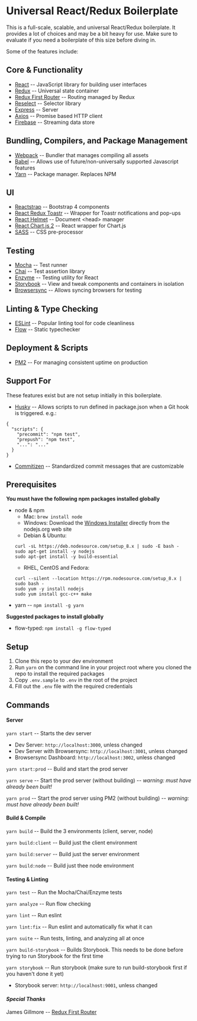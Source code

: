 # Universal React/Redux Boilerplate

This is a full-scale, scalable, and universal React/Redux boilerplate. It provides a lot of choices and may be a bit heavy for use. Make sure to evaluate if you need a boilerplate of this size before diving in.

Some of the features include:

Core & Functionality
--------------------
* [React](https://github.com/facebook/react) -- JavaScript library for building user interfaces
* [Redux](https://github.com/reactjs/redux) -- Universal state container
* [Redux First Router](https://github.com/faceyspacey/redux-first-router) -- Routing managed by Redux
* [Reselect](https://github.com/reactjs/reselect) -- Selector library
* [Express](https://github.com/expressjs/express) -- Server
* [Axios](https://github.com/mzabriskie/axios) -- Promise based HTTP client
* [Firebase](https://github.com/firebase/firebase-js-sdk) -- Streaming data store

Bundling, Compilers, and Package Management
------------------------
* [Webpack](https://github.com/webpack/webpack) -- Bundler that manages compiling all assets
* [Babel](https://github.com/babel/babel) -- Allows use of future/non-universally supported Javascript features
* [Yarn](https://github.com/yarnpkg/yarn) -- Package manager. Replaces NPM

UI
--
* [Reactstrap](https://github.com/reactstrap/reactstrap) -- Bootstrap 4 components
* [React Redux Toastr](https://github.com/diegoddox/react-redux-toastr) -- Wrapper for Toastr notifications and pop-ups
* [React Helmet](https://github.com/nfl/react-helmet) -- Document \<head> manager
* [React Chart.js 2](https://github.com/jerairrest/react-chartjs-2) -- React wrapper for Chart.js
* [SASS](https://github.com/sass/sass) -- CSS pre-processor

Testing
-------
* [Mocha](https://github.com/mochajs/mocha) -- Test runner
* [Chai](https://github.com/chaijs/chai) -- Test assertion library
* [Enzyme](https://github.com/airbnb/enzyme) -- Testing utility for React
* [Storybook](https://github.com/storybooks/storybook) -- View and tweak components and containers in isolation
* [Browsersync](https://github.com/BrowserSync/browser-sync) -- Allows syncing browsers for testing

Linting & Type Checking
-----------------------
* [ESLint](https://github.com/eslint/eslint) -- Popular linting tool for code cleanliness
* [Flow](https://github.com/facebook/flow) -- Static typechecker

Deployment & Scripts
--------------------
* [PM2](https://github.com/Unitech/pm2) -- For managing consistent uptime on production

Support For
-----------
These features exist but are not setup initially in this boilerplate.

* [Husky](https://github.com/typicode/husky) -- Allows scripts to run defined in package.json when a Git hook is triggered. e.g.:

```$javascript
{
  "scripts": {
    "precommit": "npm test",
    "prepush": "npm test",
    "...": "..."
  }
}
```

* [Commitizen](https://github.com/commitizen/cz-cli) -- Standardized commit messages that are customizable

Prerequisites
-------------
**You must have the following npm packages installed globally**
* node & npm
  * Mac: ```brew install node```
  * Windows: Download the [Windows Installer](http://nodejs.org/#download) directly from the nodejs.org web site
  * Debian & Ubuntu: 
  ```
  curl -sL https://deb.nodesource.com/setup_8.x | sudo -E bash -
  sudo apt-get install -y nodejs
  sudo apt-get install -y build-essential
  ```
  * RHEL, CentOS and Fedora:
  ```
  curl --silent --location https://rpm.nodesource.com/setup_8.x | sudo bash -
  sudo yum -y install nodejs
  sudo yum install gcc-c++ make
  ```
* yarn -- ```npm install -g yarn```

**Suggested packages to install globally**
* flow-typed: ```npm install -g flow-typed```

Setup
-----
1. Clone this repo to your dev environment
2. Run ```yarn``` on the command line in your project root where you cloned the repo to install the required packages
3. Copy ```.env.sample``` to ```.env``` in the root of the project
4. Fill out the ```.env``` file with the required credentials

Commands
--------
#### Server
```yarn start``` -- Starts the dev server 
  * Dev Server: ```http://localhost:3000```, unless changed
  * Dev Server with Browsersync: ```http://localhost:3001```, unless changed
  * Browsersync Dashboard: ```http://localhost:3002```, unless changed

```yarn start:prod``` -- Build and start the prod server

```yarn serve``` -- Start the prod server (without building) -- *warning: must have already been built!*

```yarn prod``` -- Start the prod server using PM2 (without building) -- *warning: must have already been built!*

#### Build & Compile
```yarn build``` -- Build the 3 environments (client, server, node)

```yarn build:client``` -- Build just the client environment

```yarn build:server``` -- Build just the server environment

```yarn build:node``` -- Build just thee node environment

#### Testing & Linting
```yarn test``` -- Run the Mocha/Chai/Enzyme tests

```yarn analyze``` -- Run flow checking

```yarn lint``` -- Run eslint

```yarn lint:fix``` -- Run eslint and automatically fix what it can

```yarn suite``` -- Run tests, linting, and analyzing all at once

```yarn build-storybook``` -- Builds Storybook. This needs to be done before trying to run Storybook for the first time

```yarn storybook``` -- Run storybook (make sure to run build-storybook first if you haven't done it yet)
  * Storybook server: ```http://localhost:9001```, unless changed

#### *Special Thanks*

James Gillmore -- [Redux First Router](https://github.com/faceyspacey/redux-first-router)
